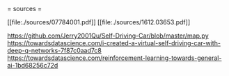 = sources =

[[file:./sources/07784001.pdf]]
[[file:./sources/1612.03653.pdf]]

https://github.com/Jerry2001Qu/Self-Driving-Car/blob/master/map.py
https://towardsdatascience.com/i-created-a-virtual-self-driving-car-with-deep-q-networks-7f87c0aad7c8
https://towardsdatascience.com/reinforcement-learning-towards-general-ai-1bd68256c72d






